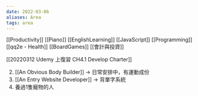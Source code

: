 ```yaml
---
date: 2022-03-06
aliases: Area
tags: area
---
```


[[Productivity]]
[[Piano]]
[[EnglishLearning]]
[[JavaScript]]
[[Programming]]
[[qq2e - Health]]
[[BoardGames]]
[[會計與投資]]



[[20220312 Udemy 上復習 CH4.1 Develop Charter]]


2. [[An Obvious Body Builder]] → 日常安排中，有運動成份
4. [[An Entry Website Developer]] → 背單字系統
5. 養過1隻寵物的人

